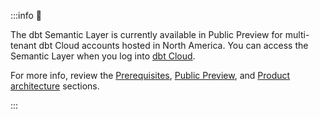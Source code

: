 :::info 📌

The dbt Semantic Layer is currently available in Public Preview for multi-tenant dbt Cloud accounts hosted in North America. You can access the Semantic Layer when you log into [dbt Cloud](https://cloud.getdbt.com).

For more info, review the [Prerequisites](/docs/use-dbt-semantic-layer/dbt-semantic-layer#prerequisites), [Public Preview](/docs/use-dbt-semantic-layer/quickstart-semantic-layer#public-preview), and [Product architecture](/docs/use-dbt-semantic-layer/dbt-semantic-layer#product-architecture) sections.

:::

